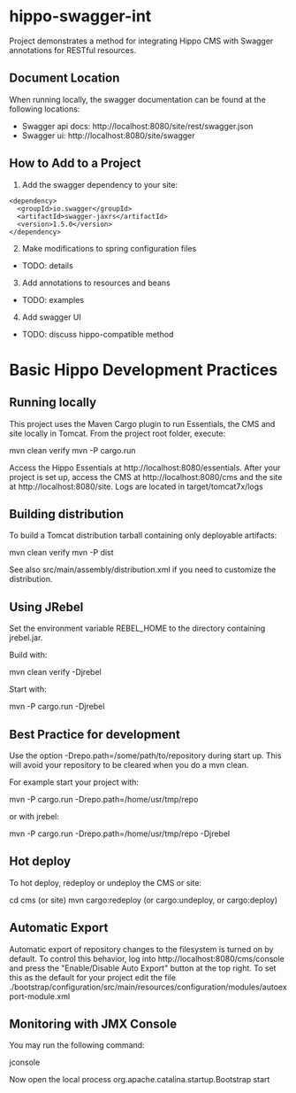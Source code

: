 # hippo-swagger-int
Project demonstrates a method for integrating Hippo CMS with Swagger annotations for RESTful resources.

Document Location
-----------------

When running locally, the swagger documentation can be found at the following locations:

 - Swagger api docs: http://localhost:8080/site/rest/swagger.json
 - Swagger ui: http://localhost:8080/site/swagger

How to Add to a Project
-----------------------

1. Add the swagger dependency to your site:
```dependency
<dependency>
  <groupId>io.swagger</groupId>
  <artifactId>swagger-jaxrs</artifactId>
  <version>1.5.0</version>
</dependency>
```

2. Make modifications to spring configuration files
 - TODO: details

3. Add annotations to resources and beans
 - TODO: examples

4. Add swagger UI
 - TODO: discuss hippo-compatible method

Basic Hippo Development Practices
=================================

Running locally
---------------

This project uses the Maven Cargo plugin to run Essentials, the CMS and site locally in Tomcat.
From the project root folder, execute:

  mvn clean verify
  mvn -P cargo.run

Access the Hippo Essentials at http://localhost:8080/essentials.
After your project is set up, access the CMS at http://localhost:8080/cms and the site at http://localhost:8080/site.
Logs are located in target/tomcat7x/logs

Building distribution
---------------------

To build a Tomcat distribution tarball containing only deployable artifacts:

  mvn clean verify
  mvn -P dist

See also src/main/assembly/distribution.xml if you need to customize the distribution.

Using JRebel
------------

Set the environment variable REBEL_HOME to the directory containing jrebel.jar.

Build with:

  mvn clean verify -Djrebel

Start with:

  mvn -P cargo.run -Djrebel

Best Practice for development
-----------------------------

Use the option -Drepo.path=/some/path/to/repository during start up. This will avoid
your repository to be cleared when you do a mvn clean.

For example start your project with:

  mvn -P cargo.run -Drepo.path=/home/usr/tmp/repo

or with jrebel:

  mvn -P cargo.run -Drepo.path=/home/usr/tmp/repo -Djrebel

Hot deploy
----------

To hot deploy, redeploy or undeploy the CMS or site:

  cd cms (or site)
  mvn cargo:redeploy (or cargo:undeploy, or cargo:deploy)

Automatic Export
----------------

Automatic export of repository changes to the filesystem is turned on by default. To control this behavior, log into
http://localhost:8080/cms/console and press the "Enable/Disable Auto Export" button at the top right. To set this
as the default for your project edit the file
./bootstrap/configuration/src/main/resources/configuration/modules/autoexport-module.xml

Monitoring with JMX Console
---------------------------
You may run the following command:

  jconsole

Now open the local process org.apache.catalina.startup.Bootstrap start
